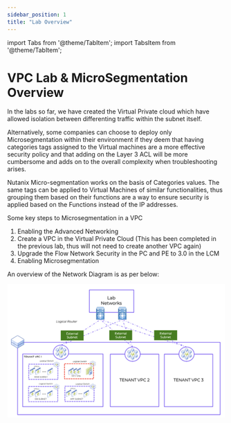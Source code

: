 ```yaml
---
sidebar_position: 1
title: "Lab Overview"
---
```



import Tabs from '@theme/TabItem';
import TabsItem from '@theme/TabItem';


# VPC Lab & MicroSegmentation Overview


In the labs so far, we have created the Virtual Private cloud which have allowed isolation between differenting traffic within the subnet itself. 

Alternatively, some companies can choose to deploy only Microsegmentation within their environment if they deem that having categories tags assigned to the Virtual machines are a more effective security policy and that adding on the Layer 3 ACL will be more cumbersome and adds on to the overall complexity when troubleshooting arises. 

Nutanix Micro-segmentation works on the basis of Categories values. The same tags can be applied to Virtual Machines of similar functionalities, thus grouping them based on their functions are a way to ensure security is applied based on the Functions instead of the IP addresses. 

Some key steps to Microsegmentation in a VPC
1.  Enabling the Advanced Networking 
2.  Create a VPC in the Virtual Private Cloud (This has been completed in the previous lab, thus will not need to create another VPC again)
3.  Upgrade the Flow Network Security in the PC and PE to 3.0 in the LCM 
4.  Enabling Microsegmentation 


An overview of the Network Diagram is as per below:

![](img/Lab1/vpc_overview.png)


